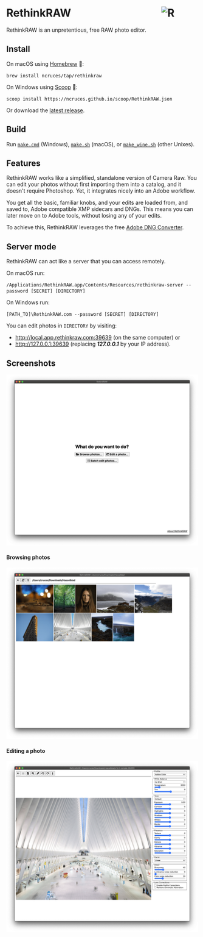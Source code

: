 # RethinkRAW [<img src="https://github.com/ncruces/RethinkRAW/raw/master/assets/favicon-192.png" alt="R" width="96" height="96" align="right">](https://rethinkraw.com)

RethinkRAW is an unpretentious, free RAW photo editor.

## Install

On macOS using [Homebrew](https://brew.sh/) 🍺:

    brew install ncruces/tap/rethinkraw

On Windows using [Scoop](https://scoop.sh/) 🍨:

    scoop install https://ncruces.github.io/scoop/RethinkRAW.json

Or download the [latest release](https://github.com/ncruces/RethinkRAW/releases/latest).

## Build

Run [`make.cmd`](make.cmd) (Windows), [`make.sh`](make.sh) (macOS), or [`make_wine.sh`](make_wine.sh) (other Unixes). 

## Features

RethinkRAW works like a simplified, standalone version of Camera Raw.
You can edit your photos without first importing them into a catalog,
and it doesn't require Photoshop.
Yet, it integrates nicely into an Adobe workflow.

You get all the basic, familiar knobs,
and your edits are loaded from, and saved to,
Adobe compatible XMP sidecars and DNGs.
This means you can later move on to Adobe tools,
without losing any of your edits.

To achieve this, RethinkRAW leverages the free
[Adobe DNG Converter](https://helpx.adobe.com/photoshop/using/adobe-dng-converter.html).

## Server mode

RethinkRAW can act like a server that you can access remotely.

On macOS run:

    /Applications/RethinkRAW.app/Contents/Resources/rethinkraw-server --password [SECRET] [DIRECTORY]

On Windows run:

    [PATH_TO]\RethinkRAW.com --password [SECRET] [DIRECTORY]

You can edit photos in `DIRECTORY` by visiting:
- http://local.app.rethinkraw.com:39639 (on the same computer) or
- http://127.0.0.1:39639 (replacing ***127.0.0.1*** by your IP address).

## Screenshots

![Welcome screen](screens/welcome.png)

#### Browsing photos

![Browsing photos](screens/browse.png)

#### Editing a photo

![Editing a photo](screens/edit.png)
